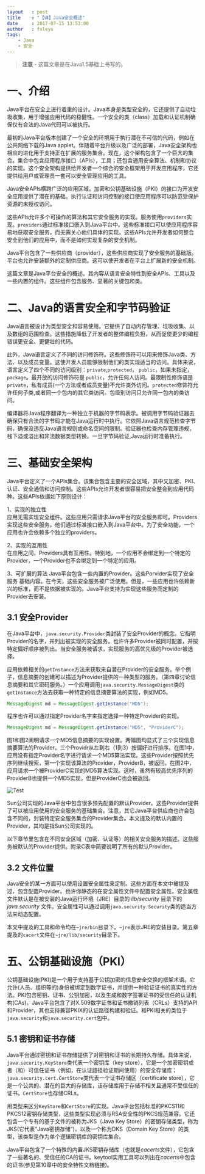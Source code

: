 ```yaml
---
layout   : post
title    : "【译】Java安全概述"
date     : 2017-07-15 13:53:00
author   : fxleyu
tags:
    - Java
    - 安全
---
```

> **注意** - 这篇文章是在Java1.5基础上书写的。

# 一、介绍
Java平台在安全上进行着重的设计。Java本身是类型安全的，它还提供了自动垃圾收集，用于增强应用代码的稳健性。一个安全的类（class）加载和认证机制确保仅有合法的Java代码可以被执行。    

最初的Java平台版本创建了一个安全的环境用于执行潜在不可信的代码，例如在公共网络下载的Java applet。伴随着平台升级以及广泛的部署，Java安全架构也相应的进化用于支持正在扩展的服务集合。现在，这个架构包含了一个巨大的集合。集合中包含应用程序接口（APIs），工具；还包含通用安全算法、机制和协议的实现。这个安全架构提供给开发者一个综合的安全框架用于开发应用程序，它还提供给用户或管理员一套可以安全管理应用的工具。    

Java安全APIs横跨广泛的应用区域。加密和公钥基础设施（PKI）的接口为开发安全应用提供了潜在的基础。执行认证和访问控制的接口使应用程序可以防范受保护资源的未授权访问。

这些APIs允许多个可操作的算法和其它安全服务的实现。服务使用`providers`实现。`providers`通过标准接口嵌入到Java平台中。这些标准接口可以使应用程序容易地获取安全服务，而无需关心他们具体的实现。这些APIs允许开发者如何整合安全到他们的应用中，而不是如何实现复杂的安全机制。

Java平台包含了一些供应商（provider），这些供应商实现了安全服务的基础版。平台也允许安装额外的定制供应商。这可以使开发者在平台上扩展新的安全机制。

这篇文章是Java平台安全的概述。其内容从语言安全特性到安全APIs、工具以及一些内置的组件。这些组件包含服务、显著的关键包和类。

# 二、Java的语言安全和字节码验证
Java语言被设计为类型安全和容易使用。它提供了自动内存管理、垃圾收集、以及数组的范围检查。这些措施降低了开发者的整体编程负担，从而促使更少的编程错误更安全、更健壮的代码。

此外，Java语言定义了不同的访问修饰符。这些修饰符可以用来修饰Java类、方法、以及成员变量。这使开发人员能够限制他们的类实现适当的访问。具体来说，语言定义了四个不同的访问级别：`private`,`protected`， `public`，如果未指定，`package`。最开放的访问修饰符是 `public`，允许任何人访问。最限制性修饰语是`private`，私有成员(一个方法或者成员变量)不允许类外访问。`protected`修饰符允许任何子类,或者同一个包内的其它类访问。包级别访问只允许同一包内的类访问。

编译器将Java程序翻译为一种独立于机器的字节码表示。被调用字节码验证器去确保只有合法的字节码才能在Java运行时中执行。它依照Java语言规范检查字节码，确保没违反Java语言规则或命名空间的限制。验证器也检查内存管理违规，栈下溢或溢出和非法数据类型转换。一旦字节码验证,Java运行时准备执行。

# 三、基础安全架构
Java平台定义了一个APIs集合。该集合包含主要的安全区域，其中又加密、PKI、认证、安全通信和访问控制。这些APIs允许开发者很容易把安全整合到应用代码种。这些APIs依据如下原则设计：

1、实现的独立性    
    应用无需实现安全组件。这些应用只需请求Java平台的安全服务即可。Providers实现这些安全服务。他们通过标准接口嵌入到Java平台中。为了安全功能，一个应用也许会依赖多个独立的providers。

2、实现的互用性    
    在应用之间，Providers具有互用性。特别地，一个应用不会绑定到一个特定的Provider，一个Provider也不会绑定到一个特定的应用。

3、可扩展的算法
    Java平台包含一些内置的Provider。这些Porvider实现了安全服务 基础内容。在今天，这些安全服务被广泛使用。但是，一些应用也许依赖新兴的标准，而不是依据被实现的。Java平台支持为实现这些服务而定制的Provider去安装。

## 3.1 安全Provider
在Java平台中，`java.security.Provider`类封装了安全Provider的概念。它指明Provider的名字，并列出被实现的安全服务。也许许多Provider被同时配置，并按特定偏好顺序被列出。当安全服务被请求，实现服务的高优先级的Provider被选择。


应用依赖相关的`getInstance`方法来获取来自潜在Provider的安全服务。举个例子，信息摘要的创建可以描述为Provider提供的一种类型的服务。（第四章讨论信息摘要和其它密码服务。）一个应用调用`java.security.MessageDigest`类的`getInstance`方法去获取一种特定的信息摘要算法的实现，例如MD5。
```java
MessageDigest md = MessageDigest.getInstance("MD5");
```
程序也许可以通过指定Provider名字来指定选择一种特定Provider的实现。
```java
MessageDigest md = MessageDigest.getInstance("MD5", "ProviderC");
```
图1和图2阐明请求一个MD5信息摘要的实现设置。两幅图均显式了三个实现信息摘要算法的Provider。三个Providr从左到右（1到3）按偏好进行排序。在图1中，应用没有指定Provider名字进行请求一个MD5算法实现。这些Provider按照优先序列继续搜索，第一个实现该算法的Provider，ProviderB，被返回。在图2中，应用请求一个被ProviderC实现的MD5算法实现。这时，虽然有较高优先序列的ProviderB也提供一个MD5实现，但是ProviderC也会被返回。

![Test](http://wx3.sinaimg.cn/large/5f4b7840ly1fhn75e1p6ej212m0lptc2.jpg)

Sun公司实现的Java平台中包含很多预先配置的默认Provider。这些Provider提供了可以被应用使用的安全服务的基础集合。注意，其它Java平台供应商也许会包含不同的，封装特定安全服务集合的Provider集合。本文提及的默认内置的Provider，其均是指Sun公司实现的。

以下章节里包含在不同安全区域（加密、认证等）的相关安全服务的描述。这些服务被默认的Provider提供。附录C表中简要说明了所有的默认Provider。

## 3.2 文件位置
Java安全的某一方面可以使用设置安全属性来定制。这些方面在本文中被提及过，包含配置Provider。也许你静态的在安全属性文件中配置安全属性。安全属性文件默认是在被安装的Java运行环境（JRE）目录的 *lib/security* 目录下的 *java.security* 文件。安全属性可以通过调用`java.security.Security`类的适当方法来动态配置。

本文中提及的工具和命令均在`~jre/bin`目录下。`~jre`表示JRE的安装目录。第五章提及的`cacert`文件在`~jre/lib/security`目录下。

# 五、公钥基础设施（PKI）
公钥基础设施(PKI)是一个用于支持基于公钥加密的信息安全交换的框架术语。它允许(人员、组织等的)身份被绑定到数字证书，并提供一种验证证书的真实性的方法。PKI包含密钥、证书、公钥加密，以及生成和数字签署证书的受信任的认证机构(CAs)。Java平台包含了对X.509数字证书和证书撤销列表（CRLs）支持的API和Provider，其也支持兼容PKIX的认证路径构建和验证。和PKI相关的类位于`java.security`和`java.security.cert`包中。

## 5.1 密钥和证书存储
Java平台通过密钥和证书存储提供了对密钥和证书的长期持久存储。具体来说，`java.security.KeyStore`类代表一个密钥库（key store），它是一个加密密钥或者（和）可信任证书（例如，在认证路径验证期间使用）的安全存储库；`java.security.cert.CertStore`类代表一个证书存储区（certificate store），它是一个公共的、潜在的巨大的存储库，该存储库用于存储不相关且通常不受信任的证书。`CertStore`也存储CRLs。

用类型来区分`KeyStore`和`CertStore`的实现。Java平台包括标准的PKCS11和PKCS12密钥存储类型，这些类型实现必须与RSA安全性的PKCS规范兼容。它还包含一个专有的基于文件的被称为JKS（Java Key Store）的密钥存储类型，称为JKS(它代表“Java密钥存储”)，以及一个称为DKS（Domain Key Store）的类型，该类型是作为单个逻辑密钥库的密钥库集合。

Java平台包含了一个特殊的内置JKS密钥存储库（也就是*cacerts*文件），它包含了一些著名的、受信任的CA的证书。keytool实用工具可以列出在*cacerts*中包含的证书(参见第10章中的安全特性文档链接)。

